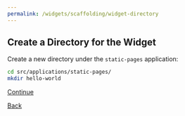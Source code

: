 ```yaml
---
permalink: /widgets/scaffolding/widget-directory
---
```


## Create a Directory for the Widget

Create a new directory under the `static-pages` application:

```sh
cd src/applications/static-pages/
mkdir hello-world
```

[Continue](./5-component-dir.md)

[Back](./3-widget-id.md)
